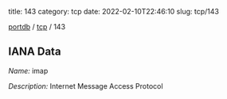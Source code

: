 title: 143
category: tcp
date: 2022-02-10T22:46:10
slug: tcp/143

[portdb](/) / [tcp](/category/tcp.html) / 143


## IANA Data

_Name:_ imap

_Description:_ Internet Message Access Protocol

